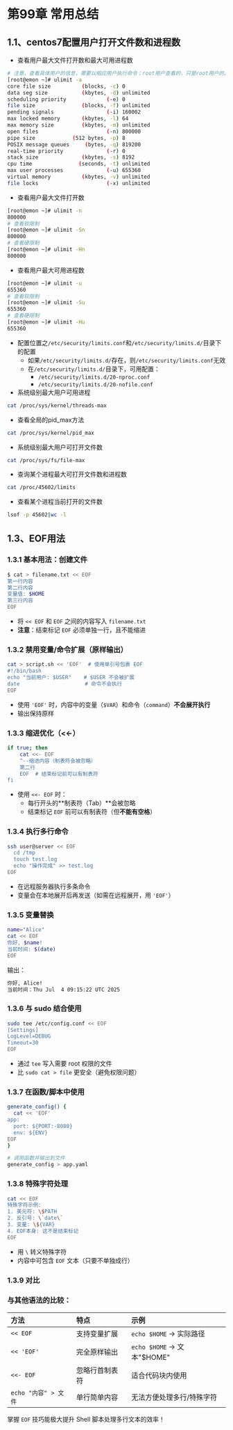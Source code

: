 # 第99章 常用总结

## 1.1、centos7配置用户打开文件数和进程数

- 查看用户最大文件打开数和最大可用进程数

```bash
# 注意，查看具体用户的信息，需要以相应用户执行命令；root用户查看的，只是root用户的。
[root@emon ~]# ulimit -a
core file size          (blocks, -c) 0
data seg size           (kbytes, -d) unlimited
scheduling priority             (-e) 0
file size               (blocks, -f) unlimited
pending signals                 (-i) 160002
max locked memory       (kbytes, -l) 64
max memory size         (kbytes, -m) unlimited
open files                      (-n) 800000
pipe size            (512 bytes, -p) 8
POSIX message queues     (bytes, -q) 819200
real-time priority              (-r) 0
stack size              (kbytes, -s) 8192
cpu time               (seconds, -t) unlimited
max user processes              (-u) 655360
virtual memory          (kbytes, -v) unlimited
file locks                      (-x) unlimited
```

- 查看用户最大文件打开数

```bash
[root@emon ~]# ulimit -n
800000
# 查看软限制
[root@emon ~]# ulimit -Sn
800000
# 查看硬限制
[root@emon ~]# ulimit -Hn
800000
```

- 查看用户最大可用进程数

```bash
[root@emon ~]# ulimit -u
655360
# 查看软限制
[root@emon ~]# ulimit -Su
655360
# 查看硬限制
[root@emon ~]# ulimit -Hu
655360
```

- 配置位置之`/etc/security/limits.conf`和`/etc/security/limits.d/`目录下的配置
    - 如果`/etc/security/limits.d/`存在，则`/etc/security/limits.conf`无效
    - 在`/etc/security/limits.d/`目录下，可用配置：
        - `/etc/security/limits.d/20-nproc.conf`
        - `/etc/security/limits.d/20-nofile.conf`
- 系统级别最大用户可用进程

```bash
cat /proc/sys/kernel/threads-max
```

- 查看全局的pid_max方法

```bash
cat /proc/sys/kernel/pid_max
```

- 系统级别最大用户可打开文件数

```bash
cat /proc/sys/fs/file-max
```

- 查询某个进程最大可打开文件数和进程数

```bash
cat /proc/45602/limits
```

- 查看某个进程当前打开的文件数

```bash
lsof -p 45602|wc -l
```

## 1.3、EOF用法

### 1.3.1 基本用法：创建文件

```bash
$ cat > filename.txt << EOF
第一行内容
第二行内容
变量值: $HOME
第三行内容
EOF
```

- 将 `<< EOF` 和 `EOF` 之间的内容写入 `filename.txt`
- **注意**：结束标记 `EOF` 必须单独一行，且不能缩进

### 1.3.2 禁用变量/命令扩展（原样输出）

```bash
cat > script.sh << 'EOF'  # 使用单引号包裹 EOF
#!/bin/bash
echo "当前用户: $USER"    # $USER 不会被扩展
date                     # 命令不会执行
EOF
```

- 使用 `'EOF'` 时，内容中的变量（`$VAR`）和命令（``command``）**不会展开执行**
- 输出保持原样

### 1.3.3 缩进优化（<<-）

```bash
if true; then
    cat <<- EOF
    ^--缩进内容（制表符会被忽略）
    第二行
    EOF  # 结束标记前可以有制表符
fi
```

- 使用 `<<- EOF` 时：
  - 每行开头的**制表符（Tab）**会被忽略
  - 结束标记 `EOF` 前可以有制表符（但**不能有空格**）

### 1.3.4 执行多行命令

```bash
ssh user@server << EOF
  cd /tmp
  touch test.log
  echo "操作完成" >> test.log
EOF
```

- 在远程服务器执行多条命令
- 变量会在本地展开后再发送（如需在远程展开，用 `'EOF'`）

### 1.3.5 变量替换

```bash
name="Alice"
cat << EOF
你好, $name!
当前时间: $(date)
EOF
```

输出：

```tex
你好, Alice!
当前时间：Thu Jul  4 09:15:22 UTC 2025
```

### 1.3.6 与 sudo 结合使用

```bash
sudo tee /etc/config.conf << EOF
[Settings]
LogLevel=DEBUG
Timeout=30
EOF
```

- 通过 `tee` 写入需要 root 权限的文件
- 比 `sudo cat > file` 更安全（避免权限问题）

### 1.3.7 在函数/脚本中使用
```bash
generate_config() {
  cat << 'EOF'
app:
  port: ${PORT:-8080}
  env: ${ENV}
EOF
}

# 调用函数并输出到文件
generate_config > app.yaml
```

### 1.3.8 特殊字符处理

```bash
cat << EOF
特殊字符示例:
1. 美元符: \$PATH
2. 反引号: \`date\`
3. 变量: \${VAR}
4. EOF本身: 这不是结束标记
EOF
```

- 用 `\` 转义特殊字符
- 内容中可包含 `EOF` 文本（只要不单独成行）

### 1.3.9 对比

### 与其他语法的比较：

| 方法                 | 特点           | 示例                       |
| :------------------- | :------------- | :------------------------- |
| `<< EOF`             | 支持变量扩展   | `echo $HOME` → 实际路径    |
| `<< 'EOF'`           | 完全原样输出   | `echo $HOME` → 文本"$HOME" |
| `<<- EOF`            | 忽略行首制表符 | 适合代码块内使用           |
| `echo "内容" > 文件` | 单行简单内容   | 无法方便处理多行/特殊字符  |

掌握 `EOF` 技巧能极大提升 Shell 脚本处理多行文本的效率！













